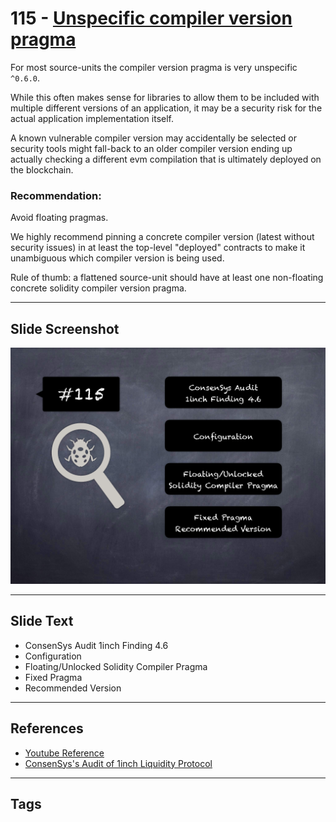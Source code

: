 
# 115 - [Unspecific compiler version pragma](./Unspecific%20compiler%20version%20pragma.md)

For most source-units the compiler version pragma is very unspecific `^0.6.0`.

While this often makes sense for libraries to allow them to be included with multiple different versions of an application, it may be a security risk for the actual application implementation itself. 

A known vulnerable compiler version may accidentally be selected or security tools might fall-back to an older compiler version ending up actually checking a different evm compilation that is ultimately deployed on the blockchain.

### Recommendation:
Avoid floating pragmas. 

We highly recommend pinning a concrete compiler version (latest without security issues) in at least the top-level "deployed" contracts to make it unambiguous which compiler version is being used. 

Rule of thumb: a flattened source-unit should have at least one non-floating concrete solidity compiler version pragma.
___
## Slide Screenshot
![115.png](../../images/8.%20Audit%20Findings%20201/115.png)
___
## Slide Text
- ConsenSys Audit 1inch Finding 4.6
- Configuration
- Floating/Unlocked Solidity Compiler Pragma
- Fixed Pragma
- Recommended Version
___
## References
- [Youtube Reference](https://youtu.be/IXm6JAprhuw?t=927)
- [ConsenSys's Audit of 1inch Liquidity Protocol](https://consensys.net/diligence/audits/2020/12/1inch-liquidity-protocol/#unspecific-compiler-version-pragma)
___
## Tags
